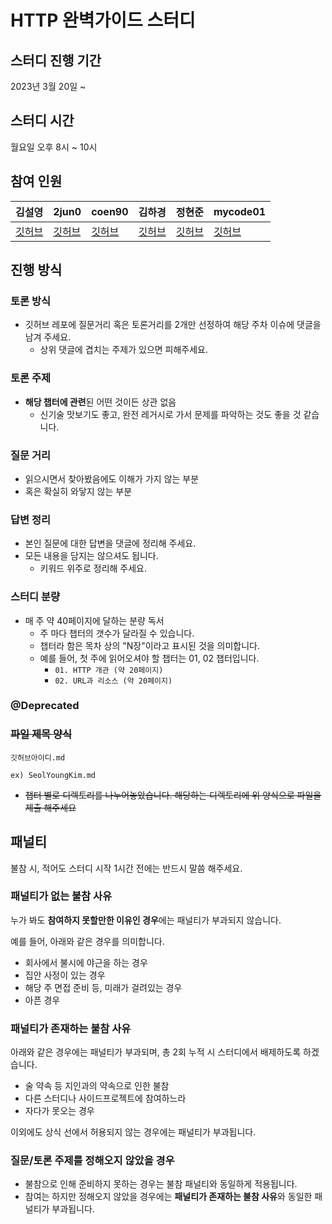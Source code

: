 # HTTP 완벽가이드 스터디
## 스터디 진행 기간
2023년 3월 20일 ~ 

## 스터디 시간
월요일 오후 8시 ~ 10시

## 참여 인원 

| 김설영                                    | 2jun0                           | coen90                           | 김하경                                  | 정현준                              | mycode01                           |
|----------------------------------------|---------------------------------|----------------------------------|--------------------------------------|----------------------------------|------------------------------------|
| [깃허브](https://github.com/SeolYoungKim) | [깃허브](https://github.com/2jun0) | [깃허브](https://github.com/Coen90) | [깃허브](https://github.com/hagyoung99) | [깃허브](https://github.com/jdalma) | [깃허브](https://github.com/mycode01) |



## 진행 방식
### 토론 방식 
- 깃허브 레포에 질문거리 혹은 토론거리를 2개만 선정하여 해당 주차 이슈에 댓글을 남겨 주세요.  
  - 상위 댓글에 겹치는 주제가 있으면 피해주세요.

### 토론 주제
- **해당 챕터에 관련**된 어떤 것이든 상관 없음 
  - 신기술 맛보기도 좋고, 완전 레거시로 가서 문제를 파악하는 것도 좋을 것 같습니다.


### 질문 거리 
- 읽으시면서 찾아봤음에도 이해가 가지 않는 부분 
- 혹은 확실히 와닿지 않는 부분 


### 답변 정리
- 본인 질문에 대한 답변을 댓글에 정리해 주세요. 
- 모든 내용을 담지는 않으셔도 됩니다. 
  - 키워드 위주로 정리해 주세요.


### 스터디 분량
- 매 주 약 40페이지에 달하는 분량 독서 
  - 주 마다 챕터의 갯수가 달라질 수 있습니다.
  - 챕터라 함은 목차 상의 "N장"이라고 표시된 것을 의미합니다.
  - 예를 들어, 첫 주에 읽어오셔야 할 챕터는 01, 02 챕터입니다.
    - `01. HTTP 개관 (약 20페이지)`
    - `02. URL과 리소스 (약 20페이지)`

### @Deprecated
### ~~파일 제목 양식~~
```text
깃허브아이디.md

ex) SeolYoungKim.md
```
- ~~챕터 별로 디렉토리를 나누어놓았습니다. 해당하는 디렉토리에 위 양식으로 파일을 제출 해주세요~~ 


## 패널티 
불참 시, 적어도 스터디 시작 1시간 전에는 반드시 말씀 해주세요.

### 패널티가 없는 불참 사유
누가 봐도 **참여하지 못할만한 이유인 경우**에는 패널티가 부과되지 않습니다.

예를 들어, 아래와 같은 경우를 의미합니다.
- 회사에서 불시에 야근을 하는 경우
- 집안 사정이 있는 경우 
- 해당 주 면접 준비 등, 미래가 걸려있는 경우 
- 아픈 경우 


### 패널티가 존재하는 불참 사유
아래와 같은 경우에는 패널티가 부과되며, 총 2회 누적 시 스터디에서 배제하도록 하겠습니다.
- 술 약속 등 지인과의 약속으로 인한 불참 
- 다른 스터디나 사이드프로젝트에 참여하느라
- 자다가 못오는 경우 

이외에도 상식 선에서 허용되지 않는 경우에는 패널티가 부과됩니다. 


### 질문/토론 주제를 정해오지 않았을 경우 
- 불참으로 인해 준비하지 못하는 경우는 불참 패널티와 동일하게 적용됩니다.
- 참여는 하지만 정해오지 않았을 경우에는 **패널티가 존재하는 불참 사유**와 동일한 패널티가 부과됩니다.

